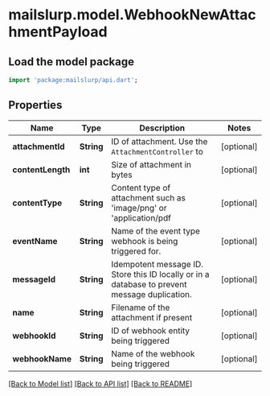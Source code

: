 # mailslurp.model.WebhookNewAttachmentPayload

## Load the model package
```dart
import 'package:mailslurp/api.dart';
```

## Properties
Name | Type | Description | Notes
------------ | ------------- | ------------- | -------------
**attachmentId** | **String** | ID of attachment. Use the `AttachmentController` to | [optional] 
**contentLength** | **int** | Size of attachment in bytes | [optional] 
**contentType** | **String** | Content type of attachment such as 'image/png' or 'application/pdf | [optional] 
**eventName** | **String** | Name of the event type webhook is being triggered for. | [optional] 
**messageId** | **String** | Idempotent message ID. Store this ID locally or in a database to prevent message duplication. | [optional] 
**name** | **String** | Filename of the attachment if present | [optional] 
**webhookId** | **String** | ID of webhook entity being triggered | [optional] 
**webhookName** | **String** | Name of the webhook being triggered | [optional] 

[[Back to Model list]](../README#documentation-for-models) [[Back to API list]](../README#documentation-for-api-endpoints) [[Back to README]](../README)


